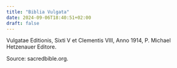 ```yaml
---
title: "Biblia Vulgata"
date: 2024-09-06T18:40:51+02:00
draft: false
---
```




Vulgatae Editionis, Sixti V et Clementis VIII, Anno 1914, P. Michael Hetzenauer Editore.

Source: sacredbible.org.
